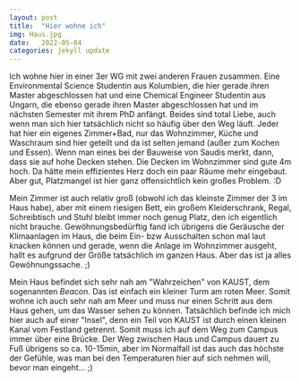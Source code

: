 ```yaml
---
layout: post
title:  "Hier wohne ich"
img: Haus.jpg
date:   2022-05-04
categories: jekyll update
---
```


Ich wohne hier in einer 3er WG mit zwei anderen Frauen zusammen. Eine Environmental Science Studentin aus Kolumbien, die hier gerade ihren Master abgeschlossen hat und eine Chemical Engineer Studentin aus Ungarn, die ebenso gerade ihren Master abgeschlossen hat und im nächsten Semester mit ihrem PhD anfängt. Beides sind total Liebe, auch wenn man sich hier tatsächlich nicht so häufig über den Weg läuft. Jeder hat hier ein eigenes Zimmer+Bad, nur das Wohnzimmer, Küche und Waschraum sind hier geteilt und da ist selten jemand (außer zum Kochen und Essen). Wenn man eines bei der Bauweise von Saudis merkt, dann, dass sie auf hohe Decken stehen. Die Decken im Wohnzimmer sind gute 4m hoch. Da hätte mein effizientes Herz doch ein paar Räume mehr eingebaut. Aber gut, Platzmangel ist hier ganz offensichtlich kein großes Problem. :D

Mein Zimmer ist auch relativ groß (obwohl ich das kleinste Zimmer der 3 im Haus habe), aber mit einem riesigen Bett, ein großem Kleiderschrank, Regal, Schreibtisch und Stuhl bleibt immer noch genug Platz, den ich eigentlich nicht brauche.
Gewöhnungsbedürftig fand ich übrigens die Geräusche der Klimaanlagen im Haus, die beim Ein- bzw Ausschalten schon mal laut knacken können und gerade, wenn die Anlage im Wohnzimmer ausgeht, hallt es aufgrund der Größe tatsächlich im ganzen Haus. Aber das ist ja alles Gewöhnungssache. ;)

Mein Haus befindet sich sehr nah am "Wahrzeichen" von KAUST, dem sogenannten *Beacon*. Das ist einfach ein kleiner Turm am roten Meer. Somit wohne ich auch sehr nah am Meer und muss nur einen Schritt aus dem Haus gehen, um das Wasser sehen zu können.
Tatsächlich befinde ich mich hier auch auf einer "Insel", denn ein Teil von KAUST ist durch einen kleinen Kanal vom Festland getrennt. Somit muss ich auf dem Weg zum Campus immer über eine Brücke. Der Weg zwischen Haus und Campus dauert zu Fuß übrigens so ca. 10-15min, aber im Normalfall ist das auch das höchste der Gefühle, was man bei den Temperaturen hier auf sich nehmen will, bevor man eingeht... ;)
